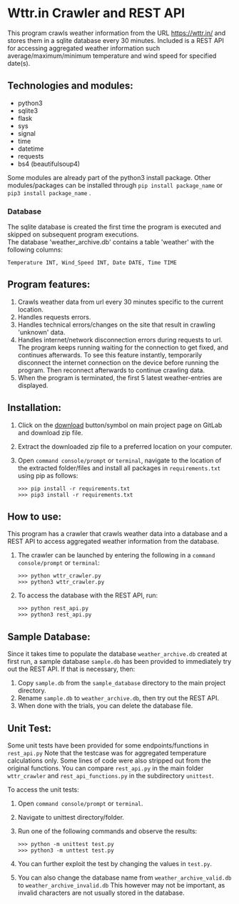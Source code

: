 # Wttr.in Crawler and REST API

This program crawls weather information from the URL https://wttr.in/ and stores them in a sqlite database every 30 minutes. Included is a REST API for accessing aggregated weather information such average/maximum/minimum temperature and wind speed for specified date(s).


## Technologies and modules:

- python3
- sqlite3
- flask
- sys
- signal
- time
- datetime
- requests
- bs4 (beautifulsoup4)

Some modules are already part of the python3 install package. Other modules/packages can be installed through `pip install package_name` or `pip3 install package_name` .

### Database
The sqlite database is created the first time the program is executed and skipped on subsequent program executions.   
The database 'weather_archive.db' contains a table 'weather' with the following columns:  

`Temperature INT, Wind_Speed INT, Date DATE, Time TIME` 

## Program features:

1. Crawls weather data from url every 30 minutes specific to the current location.
2. Handles requests errors.
3. Handles technical errors/changes on the site that result in crawling 'unknown' data.
4. Handles internet/network disconnection errors during requests to url. The program keeps running waiting for the connection to get fixed, and continues afterwards. To see this feature instantly, temporarily disconnect the internet connection on the device before running the program. Then reconnect afterwards to continue crawling data.
5. When the program is terminated, the first 5 latest weather-entries are displayed.


## Installation:
1. Click on the [download](https://github.com/tuobaar/wttr_crawler/archive/refs/heads/main.zip) button/symbol on main project page on GitLab and download zip file.
2. Extract the downloaded zip file to a preferred location on your computer.
3. Open `command console/prompt` or `terminal`, navigate to the location of the extracted folder/files and install all packages in `requirements.txt` using pip as follows:

   `>>> pip install -r requirements.txt`   
   `>>> pip3 install -r requirements.txt`
   

## How to use:

This program has a crawler that crawls weather data into a database and a REST API to access aggregated weather information from the database.
1. The crawler can be launched by entering the following in a `command console/prompt` or `terminal`:

   `>>> python wttr_crawler.py`  
   `>>> python3 wttr_crawler.py`

2. To access the database with the REST API, run:

   `>>> python rest_api.py`  
   `>>> python3 rest_api.py`

## Sample Database:
Since it takes time to populate the database `weather_archive.db` created at first run, a sample database `sample.db` has been provided to 
immediately try out the REST API. If that is necessary, then:

1. Copy `sample.db` from the `sample_database` directory to the main project directory.
2. Rename `sample.db` to `weather_archive.db`, then try out the REST API.
3. When done with the trials, you can delete the database file.

## Unit Test:
Some unit tests have been provided for some endpoints/functions in `rest_api.py`
Note that the testcase was for aggregated temperature calculations only. Some lines of code were also stripped out from 
the original functions. You can compare `rest_api.py` in the main folder `wttr_crawler` and `rest_api_functions.py` in the subdirectory
`unittest`.

To access the unit tests:

1. Open `command console/prompt` or `terminal`.
2. Navigate to unittest directory/folder.
3. Run one of the following commands and observe the results:

   `>>> python -m unittest test.py`  
   `>>> python3 -m unttest test.py`
4. You can further exploit the test by changing the values in `test.py`.
5. You can also change the database name from `weather_archive_valid.db` to `weather_archive_invalid.db` This however may 
 not be important, as invalid characters are not usually stored in the database.
